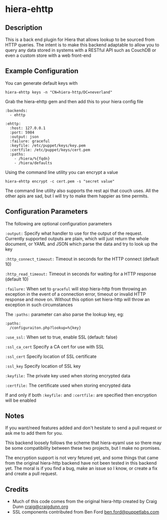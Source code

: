 hiera-ehttp
==============

Description
-----------

This is a back end plugin for Hiera that allows lookup to be sourced from HTTP queries.  The intent is to make this backend adaptable to allow you to query any data stored in systems with a RESTful API such as CouchDB or even a custom store with a web front-end

Example Configuration
---------------------

You can generate default keys with

    hiera-ehttp keys -n "CN=hiera-http/DC=neverland"

Grab the hiera-ehttp gem and then add this to your hiera config file

    :backends:
      - ehttp

    :ehttp:
      :host: 127.0.0.1
      :port: 5984
      :output: json
      :failure: graceful
      :keyfile: /etc/puppet/keys/key.pem
      :certfile: /etc/puppet/keys/cert.pem
      :paths:
        - /hiera/%{fqdn}
        - /hiera/defaults


Using the command line utility you can encrypt a value

    hiera-ehttp encrypt -c cert.pem -s "secret value"
    
The command line utility also supports the rest api that
couch uses. All the other apis are sad, but I will try to
make them happier as time permits.

Configuration Parameters
------------------------

The following are optional configuration parameters

`:output:` Specify what handler to use for the output of the request.  Currently supported outputs are plain, which will just return the whole document, or YAML and JSON which parse the data and try to look up the key

`:http_connect_timeout:` Timeout in seconds for the HTTP connect (default 10)

`:http_read_timeout:` Timeout in seconds for waiting for a HTTP response (default 10)

`:failure:` When set to `graceful` will stop hiera-http from throwing an exception in the event of a connection error, timeout or invalid HTTP response and move on.  Without this option set hiera-http will throw an exception in such circumstances

The `:paths:` parameter can also parse the lookup key, eg:

    :paths:
      /configuraiton.php?lookup=%{key}

`:use_ssl:` When set to true, enable SSL (default: false)

`:ssl_ca_cert` Specify a CA cert for use with SSL

`:ssl_cert` Specify location of SSL certificate

`:ssl_key` Specify location of SSL key

`:keyfile:` The private key used when storing encrypted data

`:certfile:` The certificate used when storing encrypted data

If and only if both `:keyfile:` and `:certfile:` are specified then encryption will be enabled

Notes
-----

If you want/need features added and don't hesitate to send a pull request or ask me to add them
for you.

This backend loosely follows the scheme that hiera-eyaml use so there may be some compatibility
between these two projects, but I make no promises.

The encryption support is not very fetured yet, and some things that came from the original
hiera-http backend have not been tested in this backend yet. The moral is if you find a bug,
make an issue so I know, or create a fix and create a pull request.

Credits
-------

 * Much of this code comes from the original hiera-http created by Craig Dunn <craig@craigdunn.org>
 * SSL components contributed from Ben Ford <ben.ford@puppetlabs.com>

